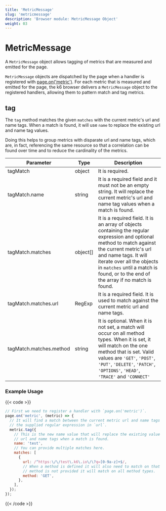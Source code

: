 ```yaml
---
title: 'MetricMessage'
slug: 'metricmessage'
description: 'Browser module: MetricMessage Object'
weight: 03
---
```


# MetricMessage

A `MetricMessage` object allows tagging of metrics that are measured and emitted for the page.

`MetricMessage` objects are dispatched by the page when a handler is registered with [page.on('metric')](https://grafana.com/docs/k6/<K6_VERSION>/javascript-api/k6-browser/page/on). For each metric that is measured and emitted for the page, the k6 browser delivers a `MetricMessage` object to the registered handlers, allowing them to pattern match and tag metrics.

## tag

The `tag` method matches the given `matches` with the current metric's url and name tags. When a match is found, it will use `name` to replace the existing url and name tag values.

Doing this helps to group metrics with disparate url and name tags, which are, in fact, referencing the same resource so that a correlation can be found over time and to reduce the cardinality of the metrics.

<TableWithNestedRows>

| Parameter               | Type     | Description                                                                                                                                                                                                                                                                                 |
| ----------------------- | -------- | ------------------------------------------------------------------------------------------------------------------------------------------------------------------------------------------------------------------------------------------------------------------------------------------- |
| tagMatch                | object   | It is required.                                                                                                                                                                                                                                                                             |
| tagMatch.name           | string   | It is a required field and it must not be an empty string. It will replace the current metric's url and name tag values when a match is found.                                                                                                                                              |
| tagMatch.matches        | object[] | It is a required field. It is an array of objects containing the regular expression and optional method to match against the current metric's url and name tags. It will iterate over all the objects in `matches` until a match is found, or to the end of the array if no match is found. |
| tagMatch.matches.url    | RegExp   | It is a required field. It is used to match against the current metric url and name tags.                                                                                                                                                                                                   |
| tagMatch.matches.method | string   | It is optional. When it is not set, a match will occur on all method types. When it is set, it will match on the one method that is set. Valid values are `'GET'`, `'POST'`, `'PUT'`, `'DELETE'`, `'PATCH'`, `'OPTIONS'`, `'HEAD'`, `'TRACE'` and `'CONNECT'`                               |

</TableWithNestedRows>

### Example Usage

{{< code >}}

<!-- eslint-skip-->

```javascript
// First we need to register a handler with `page.on('metric')`.
page.on('metric', (metric) => {
  // It will find a match between the current metric url and name tags against
  // the supplied regular expression in `url`.
  metric.tag({
    // This is the new name value that will replace the existing value in the
    // url and name tags when a match is found.
    name: 'test',
    // You can provide multiple matches here.
    matches: [
      {
        url: /^https:\/\/test\.k6\.io\/\?q=[0-9a-z]+$/,
        // When a method is defined it will also need to match on that too. If a
        // method is not provided it will match on all method types.
        method: 'GET',
      },
    ],
  });
});
```

{{< /code >}}
